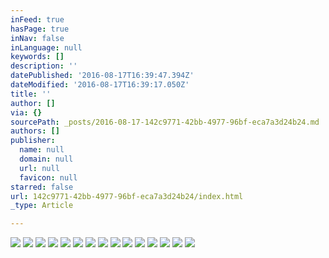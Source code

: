 ```yaml
---
inFeed: true
hasPage: true
inNav: false
inLanguage: null
keywords: []
description: ''
datePublished: '2016-08-17T16:39:47.394Z'
dateModified: '2016-08-17T16:39:17.050Z'
title: ''
author: []
via: {}
sourcePath: _posts/2016-08-17-142c9771-42bb-4977-96bf-eca7a3d24b24.md
authors: []
publisher:
  name: null
  domain: null
  url: null
  favicon: null
starred: false
url: 142c9771-42bb-4977-96bf-eca7a3d24b24/index.html
_type: Article

---
```

![](https://the-grid-user-content.s3-us-west-2.amazonaws.com/a4de42be-6859-4c40-a870-350a65e0d74b.jpg)
![](https://the-grid-user-content.s3-us-west-2.amazonaws.com/6329dd9a-6eb9-4907-a227-18db6ef15347.jpg)
![](https://the-grid-user-content.s3-us-west-2.amazonaws.com/907846cb-a528-462b-afec-d0bc0f0e6e63.jpg)
![](https://the-grid-user-content.s3-us-west-2.amazonaws.com/b57c0292-7880-46ee-93e6-5440c958288b.jpg)
![](https://the-grid-user-content.s3-us-west-2.amazonaws.com/ef9fb6ef-97e6-49f9-a586-19031b5b97ca.jpg)
![](https://the-grid-user-content.s3-us-west-2.amazonaws.com/fe509f65-32c1-4152-ade2-5d774f6abb31.jpg)
![](https://the-grid-user-content.s3-us-west-2.amazonaws.com/35e1110d-6728-4dc6-b82b-1e7f821813d6.jpg)
![](https://the-grid-user-content.s3-us-west-2.amazonaws.com/bd42ba98-5dfe-41b0-9639-607472eb6149.jpg)
![](https://the-grid-user-content.s3-us-west-2.amazonaws.com/6e7911eb-a249-460d-85fa-08f095b5c523.jpg)
![](https://the-grid-user-content.s3-us-west-2.amazonaws.com/1ccb4d3b-f9d7-4518-8972-727e7a51968a.jpg)
![](https://the-grid-user-content.s3-us-west-2.amazonaws.com/7563c2fa-3422-4421-a038-849571c87260.jpg)
![](https://the-grid-user-content.s3-us-west-2.amazonaws.com/cc187393-0edb-4ada-b42b-2263a1e75196.jpg)
![](https://the-grid-user-content.s3-us-west-2.amazonaws.com/64136314-05e5-4ee2-9644-a11815b759c2.jpg)
![](https://the-grid-user-content.s3-us-west-2.amazonaws.com/76d4ad59-c081-4847-925f-cf2490d3e9e1.jpg)
![](https://the-grid-user-content.s3-us-west-2.amazonaws.com/a0d50266-13f6-4f94-aae1-81971c0ca0da.jpg)